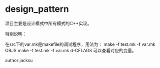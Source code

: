 design_pattern
==============

项目主要是设计模式中所有模式的C++实现。

特别说明：

在src下的var.mk是makefile的调试程序，用法为：
make -f test.mk -f var.mk OBJS
make -f test.mk -f var.mk d-CFLAGS
可以查看对应的变量。



author:jacksu
